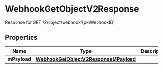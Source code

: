 

# WebhookGetObjectV2Response

Response for GET /2/object/webhook/{pkiWebhookID}

## Properties

| Name | Type | Description | Notes |
|------------ | ------------- | ------------- | -------------|
|**mPayload** | [**WebhookGetObjectV2ResponseMPayload**](WebhookGetObjectV2ResponseMPayload.md) |  |  |



